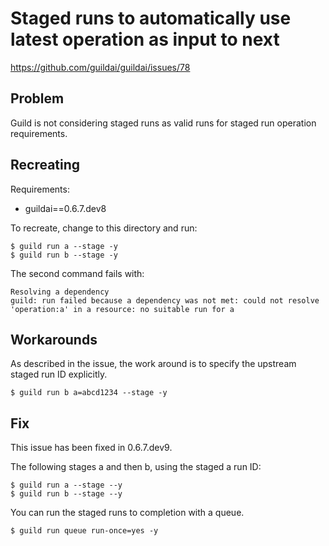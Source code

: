 # Staged runs to automatically use latest operation as input to next

https://github.com/guildai/guildai/issues/78

## Problem

Guild is not considering staged runs as valid runs for staged run
operation requirements.

## Recreating

Requirements:

- guildai==0.6.7.dev8

To recreate, change to this directory and run:

```
$ guild run a --stage -y
$ guild run b --stage -y
```

The second command fails with:

```
Resolving a dependency
guild: run failed because a dependency was not met: could not resolve
'operation:a' in a resource: no suitable run for a
```

## Workarounds

As described in the issue, the work around is to specify the upstream
staged run ID explicitly.

```
$ guild run b a=abcd1234 --stage -y
```

## Fix

This issue has been fixed in 0.6.7.dev9.

The following stages a and then b, using the staged a run ID:

```
$ guild run a --stage --y
$ guild run b --stage --y
```

You can run the staged runs to completion with a queue.

```
$ guild run queue run-once=yes -y
```
